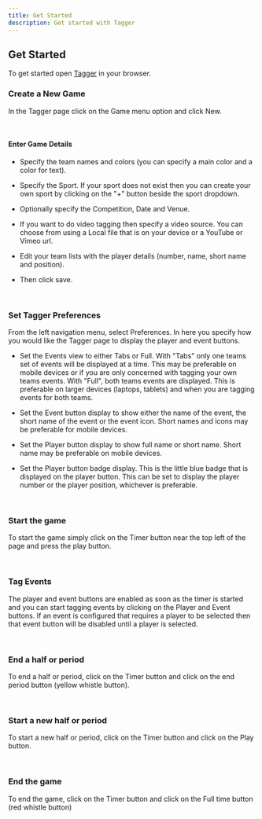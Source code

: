 ```yaml
---
title: Get Started
description: Get started with Tagger
---
```


## Get Started

To get started open [Tagger](https://tagger.teamoppy.com) in your browser.

### Create a New Game

In the Tagger page click on the Game menu option and click New.

<br/>

#### Enter Game Details

- Specify the team names and colors (you can specify a main color and a color for text). 

- Specify the Sport. If your sport does not exist then you can create your own sport by clicking on the "+" button beside the sport dropdown.

- Optionally specify the Competition, Date and Venue.

- If you want to do video tagging then specify a video source. You can choose from using a Local file that is on your device or a YouTube or Vimeo url.

- Edit your team lists with the player details (number, name, short name and position).

- Then click save.

<br/>

### Set Tagger Preferences

From the left navigation menu, select Preferences. In here you specify how you would like the Tagger page to display the player and event buttons.

- Set the Events view to either Tabs or Full. With "Tabs" only one teams set of events will be displayed at a time. This may be preferable on mobile devices or if you are only concerned with tagging your own teams events. With "Full", both teams events are displayed. This is preferable on larger devices (laptops, tablets) and when you are tagging events for both teams.

- Set the Event button display to show either the name of the event, the short name of the event or the event icon. Short names and icons may be preferable for mobile devices. 

- Set the Player button display to show full name or short name. Short name may be preferable on mobile devices.

- Set the Player button badge display. This is the little blue badge that is displayed on the player button. This can be set to display the player number or the player position, whichever is preferable.

<br/>

### Start the game

To start the game simply click on the Timer button near the top left of the page and press the play button.

<br/>

### Tag Events

The player and event buttons are enabled as soon as the timer is started and you can start tagging events by clicking on the Player and Event buttons. If an event is configured that requires a player to be selected then that event button will be disabled until a player is selected. 

<br/>

### End a half or period

To end a half or period, click on the Timer button and click on the end period button (yellow whistle button).

<br/>

### Start a new half or period

To start a new half or period, click on the Timer button and click on the Play button.

<br/>

### End the game

To end the game, click on the Timer button and click on the Full time button (red whistle button)

<br/>
<br/>